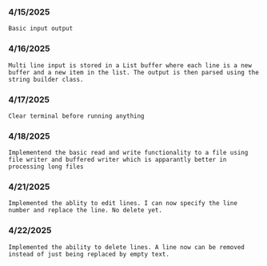 ### 4/15/2025

    Basic input output

### 4/16/2025

    Multi line input is stored in a List buffer where each line is a new buffer and a new item in the list. The output is then parsed using the string builder class.

### 4/17/2025

    Clear terminal before running anything

### 4/18/2025

    Implementend the basic read and write functionality to a file using file writer and buffered writer which is apparantly better in processing long files

### 4/21/2025

    Implemented the ablity to edit lines. I can now specify the line number and replace the line. No delete yet.

### 4/22/2025

    Implemented the ability to delete lines. A line now can be removed instead of just being replaced by empty text.
